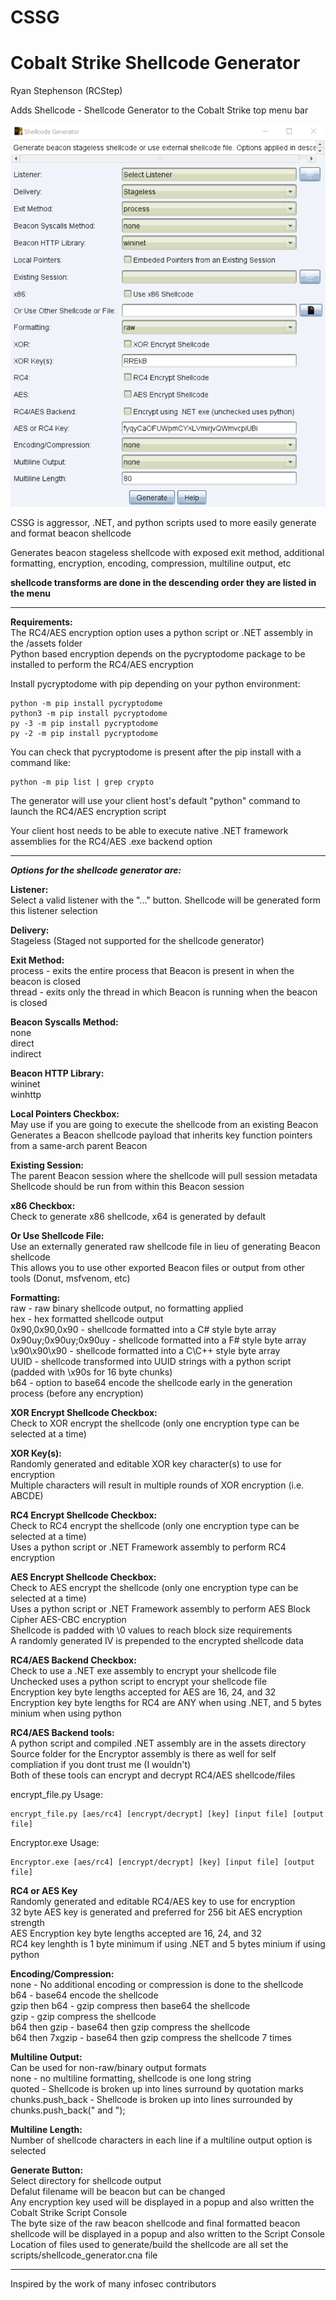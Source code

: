 # CSSG

# Cobalt Strike Shellcode Generator  

Ryan Stephenson (RCStep)

Adds Shellcode - Shellcode Generator to the Cobalt Strike top menu bar

![Alt text](CSSG_gui2.png?raw=true)  

CSSG is aggressor, .NET, and python scripts used to more easily generate and format beacon shellcode  

Generates beacon stageless shellcode with exposed exit method, additional formatting, encryption, encoding, compression, multiline output, etc  

**shellcode transforms are done in the descending order they are listed in the menu**  

---

**Requirements:**  
The RC4/AES encryption option uses a python script or .NET assembly in the /assets folder  
Python based encryption depends on the pycryptodome package to be installed to perform the RC4/AES encryption  

Install pycryptodome with pip depending on your python environment:  

    python -m pip install pycryptodome
    python3 -m pip install pycryptodome
    py -3 -m pip install pycryptodome
    py -2 -m pip install pycryptodome

You can check that pycryptodome is present after the pip install with a command like:  

    python -m pip list | grep crypto

The generator will use your client host's default "python" command to launch the RC4/AES encryption script 

Your client host needs to be able to execute native .NET framework assemblies for the RC4/AES .exe backend option  

---

***Options for the shellcode generator are:***  

**Listener:**  
Select a valid listener with the "..." button. Shellcode will be generated form this listener selection  

**Delivery:**  
Stageless (Staged not supported for the shellcode generator)  

**Exit Method:**  
process - exits the entire process that Beacon is present in when the beacon is closed  
thread - exits only the thread in which Beacon is running when the beacon is closed  

**Beacon Syscalls Method:**  
none  
direct  
indirect  

**Beacon HTTP Library:**  
wininet  
winhttp  

**Local Pointers Checkbox:**  
May use if you are going to execute the shellcode from an existing Beacon  
Generates a Beacon shellcode payload that inherits key function pointers from a same-arch parent Beacon  

**Existing Session:**  
The parent Beacon session where the shellcode will pull session metadata  
Shellcode should be run from within this Beacon session  

**x86 Checkbox:**  
Check to generate x86 shellcode, x64 is generated by default  

**Or Use Shellcode File:**  
Use an externally generated raw shellcode file in lieu of generating Beacon shellcode  
This allows you to use other exported Beacon files or output from other tools (Donut, msfvenom, etc)  

**Formatting:**  
raw - raw binary shellcode output, no formatting applied  
hex - hex formatted shellcode output  
0x90,0x90,0x90 - shellcode formatted into a C# style byte array     
0x90uy;0x90uy;0x90uy - shellcode formatted into a F# style byte array    
\x90\x90\x90 - shellcode formatted into a C\C++ style byte array    
UUID - shellcode transformed into UUID strings with a python script (padded with \x90s for 16 byte chunks)  
b64 - option to base64 encode the shellcode early in the generation process (before any encryption)  

**XOR Encrypt Shellcode Checkbox:**  
Check to XOR encrypt the shellcode (only one encryption type can be selected at a time)  

**XOR Key(s):**  
Randomly generated and editable XOR key character(s) to use for encryption  
Multiple characters will result in multiple rounds of XOR encryption (i.e. ABCDE)  

**RC4 Encrypt Shellcode Checkbox:**  
Check to RC4 encrypt the shellcode (only one encryption type can be selected at a time)  
Uses a python script or .NET Framework assembly to perform RC4 encryption  

**AES Encrypt Shellcode Checkbox:**  
Check to AES encrypt the shellcode (only one encryption type can be selected at a time)  
Uses a python script or .NET Framework assembly to perform AES Block Cipher AES-CBC encryption  
Shellcode is padded with \0 values to reach block size requirements  
A randomly generated IV is prepended to the encrypted shellcode data  

**RC4/AES Backend Checkbox:**  
Check to use a .NET exe assembly to encrypt your shellcode file  
Unchecked uses a python script to encrypt your shellcode file  
Encryption key byte lengths accepted for AES are 16, 24, and 32  
Encryption key byte lengths for RC4 are ANY when using .NET, and 5 bytes minium when using python  

**RC4/AES Backend tools:**  
A python script and compiled .NET assembly are in the assets directory  
Source folder for the Encryptor assembly is there as well for self compliation if you dont trust me (I wouldn't)  
Both of these tools can encrypt and decrypt RC4/AES shellcode/files  

encrypt_file.py Usage:  

    encrypt_file.py [aes/rc4] [encrypt/decrypt] [key] [input file] [output file]

Encryptor.exe Usage:  

    Encryptor.exe [aes/rc4] [encrypt/decrypt] [key] [input file] [output file]

**RC4 or AES Key**  
Randomly generated and editable RC4/AES key to use for encryption  
32 byte AES key is generated and preferred for 256 bit AES encryption strength  
AES Encryption key byte lengths accepted are 16, 24, and 32  
RC4 key lenghth is 1 byte minimum if using .NET and 5 bytes minium if using python  

**Encoding/Compression:**  
none - No additional encoding or compression is done to the shellcode  
b64 - base64 encode the shellcode  
gzip then b64 - gzip compress then base64 the shellcode  
gzip - gzip compress the shellcode  
b64 then gzip - base64 then gzip compress the shellcode  
b64 then 7xgzip - base64 then gzip compress the shellcode 7 times  

**Multiline Output:**  
Can be used for non-raw/binary output formats  
none - no multiline formatting, shellcode is one long string  
quoted - Shellcode is broken up into lines surround by quotation marks  
chunks.push_back - Shellcode is broken up into lines surrounded by chunks.push_back(" and ");  

**Multiline Length:**  
Number of shellcode characters in each line if a multiline output option is selected  

**Generate Button:**  
Select directory for shellcode output  
Defalut filename will be beacon but can be changed  
Any encryption key used will be displayed in a popup and also written the Cobalt Strike Script Console  
The byte size of the raw beacon shellcode and final formatted beacon shellcode will be displayed in a popup and also written to the Script Console  
Location of files used to generate/build the shellcode are all set the scripts/shellcode_generator.cna file  

---

Inspired by the work of many infosec contributors  
  